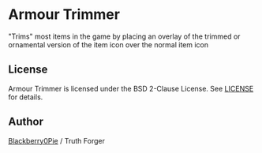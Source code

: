# Armour Trimmer
"Trims" most items in the game by placing an overlay of the trimmed or ornamental version of the item icon over the normal item icon

## License
Armour Trimmer is licensed under the BSD 2-Clause License. See [LICENSE](https://github.com/Blackberry0Pie/armour-trimmer/blob/master/LICENSE) for details.

## Author
[Blackberry0Pie](https://github.com/Blackberry0Pie) / Truth Forger

